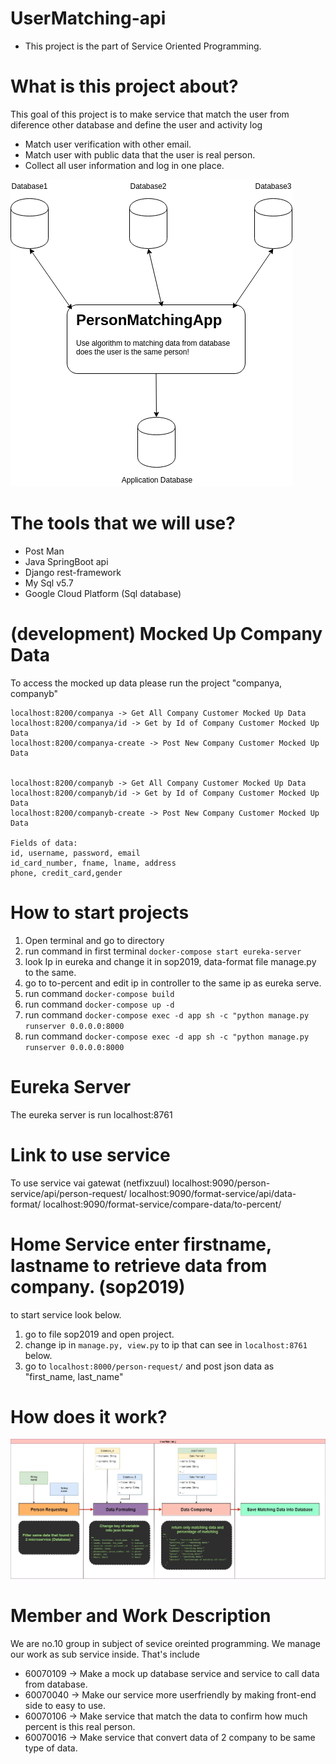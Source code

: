 # UserMatching-api
- This project is the part of Service Oriented Programming.


# What is this project about?
This goal of this project is to make service that match the user from diference other database and define the user and activity log
- Match user verification with other email.
- Match user with public data that the user is real person.
- Collect all user information and log in one place.


<img src="matching.png">

# The tools that we will use?
- Post Man
- Java SpringBoot api
- Django rest-framework
- My Sql v5.7
- Google Cloud Platform (Sql database)

# (development) Mocked Up Company Data
To access the mocked up data please run the project "companya, companyb"
```
localhost:8200/companya -> Get All Company Customer Mocked Up Data
localhost:8200/companya/id -> Get by Id of Company Customer Mocked Up Data
localhost:8200/companya-create -> Post New Company Customer Mocked Up Data


localhost:8200/companyb -> Get All Company Customer Mocked Up Data
localhost:8200/companyb/id -> Get by Id of Company Customer Mocked Up Data
localhost:8200/companyb-create -> Post New Company Customer Mocked Up Data

Fields of data:
id, username, password, email
id_card_number, fname, lname, address
phone, credit_card,gender
``` 

# How to start projects
1. Open terminal and go to directory
2. run command in first terminal ```docker-compose start eureka-server```
3. look Ip in eureka and change it in sop2019, data-format file manage.py to the same.
4. go to to-percent and edit ip in controller to the same ip as eureka serve.
5. run command ```docker-compose build```
6. run command ```docker-compose up -d```
7. run command ```docker-compose exec -d app sh -c "python manage.py runserver 0.0.0.0:8000```
8. run command ```docker-compose exec -d app sh -c "python manage.py runserver 0.0.0.0:8000```

# Eureka Server
The eureka server is run localhost:8761

# Link to use service
To use service vai gatewat (netfixzuul)
localhost:9090/person-service/api/person-request/
localhost:9090/format-service/api/data-format/
localhost:9090/format-service/compare-data/to-percent/

# Home Service enter firstname, lastname to retrieve data from company. (sop2019)
to start service look below.
1. go to file sop2019 and open project.
2. change ip in ```manage.py, view.py``` to ip that can see in ```localhost:8761``` below.
3. go to ```localhost:8000/person-request/``` and post json data as "first_name, last_name"

# How does it work?
![Activity_diagram](https://github.com/benning55/UserMatching-api/blob/master/how_does_it_work.jpg)

# Member and Work Description
We are no.10 group in subject of sevice oreinted programming. 
We manage our work as sub service inside. That's include

- 60070109 -> Make a mock up database service and service to call data from database.
- 60070040 -> Make our service more userfriendly by making front-end side to easy to use.
- 60070106 -> Make service that match the data to confirm how much percent is this real person.
- 60070016 -> Make service that convert data of 2 company to be same type of data.
